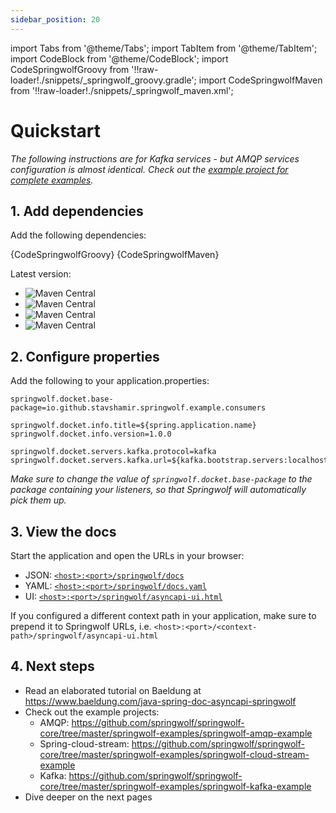 ```yaml
---
sidebar_position: 20
---
```

import Tabs from '@theme/Tabs';
import TabItem from '@theme/TabItem';
import CodeBlock from '@theme/CodeBlock';
import CodeSpringwolfGroovy from '!!raw-loader!./snippets/_springwolf_groovy.gradle';
import CodeSpringwolfMaven from '!!raw-loader!./snippets/_springwolf_maven.xml';

# Quickstart

*The following instructions are for Kafka services - but AMQP services configuration is almost identical. Check out the [example project for complete examples](https://github.com/timonback/springwolf-core/tree/master/springwolf-examples).*

## 1. Add dependencies

Add the following dependencies:

<Tabs>
  <TabItem value="Groovy" label="Groovy" default>
    <CodeBlock language="groovy">{CodeSpringwolfGroovy}</CodeBlock>
  </TabItem>
  <TabItem value="Maven" label="Maven">
    <CodeBlock language="xml">{CodeSpringwolfMaven}</CodeBlock>
  </TabItem>
</Tabs>

Latest version:
- ![Maven Central](https://img.shields.io/maven-central/v/io.github.springwolf/springwolf-amqp?color=green&label=springwolf-amqp&style=plastic)
- ![Maven Central](https://img.shields.io/maven-central/v/io.github.springwolf/springwolf-cloud-stream?color=green&label=springwolf-cloud-stream&style=plastic)
- ![Maven Central](https://img.shields.io/maven-central/v/io.github.springwolf/springwolf-kafka?color=green&label=springwolf-kafka&style=plastic)
- ![Maven Central](https://img.shields.io/maven-central/v/io.github.springwolf/springwolf-ui?color=green&label=springwolf-ui&style=plastic)

## 2. Configure properties

Add the following to your application.properties:

```properties
springwolf.docket.base-package=io.github.stavshamir.springwolf.example.consumers

springwolf.docket.info.title=${spring.application.name}
springwolf.docket.info.version=1.0.0

springwolf.docket.servers.kafka.protocol=kafka
springwolf.docket.servers.kafka.url=${kafka.bootstrap.servers:localhost:29092}
```

*Make sure to change the value of `springwolf.docket.base-package` to the package containing your listeners, so that Springwolf will automatically pick them up.*

## 3. View the docs
Start the application and open the URLs in your browser:
- JSON: [`<host>:<port>/springwolf/docs`](http://localhost:8080/springwolf/docs)
- YAML: [`<host>:<port>/springwolf/docs.yaml`](http://localhost:8080/springwolf/docs.yaml)
- UI: [`<host>:<port>/springwolf/asyncapi-ui.html`](http://localhost:8080/springwolf/asyncapi-ui.html)

If you configured a different context path in your application, make sure to prepend it to Springwolf URLs, i.e. `<host>:<port>/<context-path>/springwolf/asyncapi-ui.html`

## 4. Next steps

- Read an elaborated tutorial on Baeldung at https://www.baeldung.com/java-spring-doc-asyncapi-springwolf
- Check out the example projects:
    - AMQP: https://github.com/springwolf/springwolf-core/tree/master/springwolf-examples/springwolf-amqp-example
    - Spring-cloud-stream: https://github.com/springwolf/springwolf-core/tree/master/springwolf-examples/springwolf-cloud-stream-example
    - Kafka: https://github.com/springwolf/springwolf-core/tree/master/springwolf-examples/springwolf-kafka-example
- Dive deeper on the next pages
